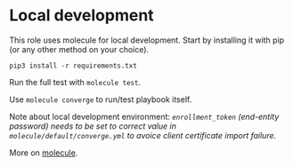 # Local development

This role uses molecule for local development. Start by installing it with pip (or any other method on your choice).

```
pip3 install -r requirements.txt
```

Run the full test with `molecule test`.

Use `molecule converge` to run/test playbook itself.

Note about local development environment:
*`enrollment_token` (end-entity password) needs to be set to correct value in
`molecule/default/converge.yml` to avoice client certificate import failure.*

More on [molecule](https://molecule.readthedocs.io/en/latest/).
